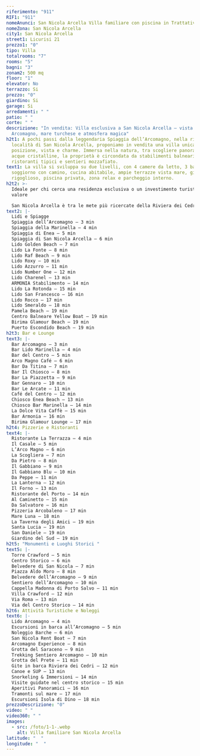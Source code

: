 ```yaml
---
riferimento: "911"
RIF1: "911"
nomeAnunci: San Nicola Arcella Villa familiare con piscina in Trattativa
nomeZona: San Nicola Arcella
city1: San Nicola Arcella
street1: Licurisi 21
prezzo1: "0"
tipo: Villa
totalrooms: "7"
rooms: "5"
bagni: "3"
zonam2: 500 mq
floor: "1"
elevator: No
terrazzo: Si
prezzo: "0"
giardino: Si
garage: Si
arredamenti: " "
patio: " "
corte: " "
descrizione: "In vendita: Villa esclusiva a San Nicola Arcella – vista
  Arcomagno, mare turchese e atmosfera magica"
h2t1: A pochi passi dalla leggendaria Spiaggia dell’Arcomagno, nella rinomata
  località di San Nicola Arcella, proponiamo in vendita una villa unica per
  posizione, vista e charme. Immersa nella natura, tra scogliere panoramiche e
  acque cristalline, la proprietà è circondata da stabilimenti balneari,
  ristoranti tipici e sentieri mozzafiato.
text1: La villa si sviluppa su due livelli, con 4 camere da letto, 3 bagni,
  soggiorno con camino, cucina abitabile, ampie terrazze vista mare, giardino
  rigoglioso, piscina privata, zona relax e parcheggio interno.
h2t2: >-
  Ideale per chi cerca una residenza esclusiva o un investimento turistico di
  valore

  San Nicola Arcella è tra le mete più ricercate della Riviera dei Cedri, con forte domanda nei mesi estivi e altissimo potenziale per affitti brevi e attività ricettive.
text2: |-
  Lidi e Spiagge
  Spiaggia dell’Arcomagno – 3 min
  Spiaggia della Marinella – 4 min
  Spiaggia di Enea – 5 min
  Spiaggia di San Nicola Arcella – 6 min
  Lido Golden Beach – 7 min
  Lido La Fonte – 8 min
  Lido Raf Beach – 9 min
  Lido Roxy – 10 min
  Lido Azzurro – 11 min
  Lido Number One – 12 min
  Lido Charenel – 13 min
  ARMONIA Stabilimento – 14 min
  Lido La Rotonda – 15 min
  Lido San Francesco – 16 min
  Lido Rocco – 17 min
  Lido Smeraldo – 18 min
  Pamela Beach – 19 min
  Centro Balneare Yellow Boat – 19 min
  Birima Glamour Beach – 19 min
  Puerto Escondido Beach – 19 min
h2t3: Bar e Lounge
text3: |-
  Bar Arcomagno – 3 min
  Bar Lido Marinella – 4 min
  Bar del Centro – 5 min
  Arco Magno Café – 6 min
  Bar Da Titina – 7 min
  Bar Il Chiosco – 8 min
  Bar La Piazzetta – 9 min
  Bar Gennaro – 10 min
  Bar Le Arcate – 11 min
  Café del Centro – 12 min
  Chiosco Enea Beach – 13 min
  Chiosco Bar Marinella – 14 min
  La Dolce Vita Caffè – 15 min
  Bar Armonia – 16 min
  Birima Glamour Lounge – 17 min
h2t4: Pizzerie e Ristoranti
text4: |-
  Ristorante La Terrazza – 4 min
  Il Casale – 5 min
  L’Arco Magno – 6 min
  La Scogliera – 7 min
  Da Pietro – 8 min
  Il Gabbiano – 9 min
  Il Gabbiano Blu – 10 min
  Da Peppe – 11 min
  La Lanterna – 12 min
  Il Forno – 13 min
  Ristorante del Porto – 14 min
  Al Caminetto – 15 min
  Da Salvatore – 16 min
  Pizzeria Arcobaleno – 17 min
  Mare Luna – 18 min
  La Taverna degli Amici – 19 min
  Santa Lucia – 19 min
  San Daniele – 19 min
  Giardino del Sud – 19 min
h2t5: "Monumenti e Luoghi Storici "
text5: |-
  Torre Crawford – 5 min
  Centro Storico – 6 min
  Belvedere di San Nicola – 7 min
  Piazza Aldo Moro – 8 min
  Belvedere dell’Arcomagno – 9 min
  Sentiero dell’Arcomagno – 10 min
  Cappella Madonna di Porto Salvo – 11 min
  Villa Crawford – 12 min
  Via Roma – 13 min
  Via del Centro Storico – 14 min
h2t6: Attività Turistiche e Noleggi
text6: |-
  Lido Arcomagno – 4 min
  Escursioni in barca all’Arcomagno – 5 min
  Noleggio Barche – 6 min
  San Nicola Rent Boat – 7 min
  Arcomagno Experience – 8 min
  Grotta del Saraceno – 9 min
  Trekking Sentiero Arcomagno – 10 min
  Grotta del Prete – 11 min
  Gite in barca Riviera dei Cedri – 12 min
  Canoe e SUP – 13 min
  Snorkeling & Immersioni – 14 min
  Visite guidate nel centro storico – 15 min
  Aperitivi Panoramici – 16 min
  Tramonti sul mare – 17 min
  Escursioni Isola di Dino – 18 min
prezzoDescrizione: "0"
video: " "
video360: " "
images:
  - src: /foto/1-1-.webp
    alt: Villa familiare San Nicola Arcella
latitude: "  "
longitude: "  "
---
```

